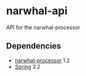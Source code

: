 narwhal-api
===========

API for the narwhal-processor

Dependencies
------------
 * [narwhal-processor](https://github.com/Canadensys/narwhal-processor) 1.2
 * [Spring](http://www.springsource.org/spring-framework) 3.2
 